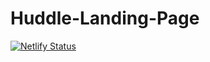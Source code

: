 # Huddle-Landing-Page
[![Netlify Status](https://api.netlify.com/api/v1/badges/b958af6e-be57-4610-a523-da5febf4d289/deploy-status)](https://app.netlify.com/sites/huddleofficial/deploys)
